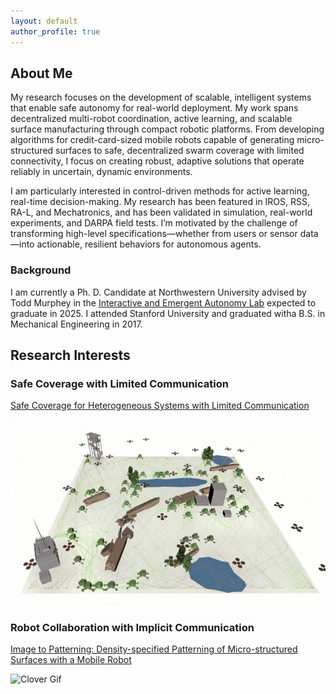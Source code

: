 ```yaml
---
layout: default
author_profile: true
---
```


## About Me
My research focuses on the development of scalable, intelligent systems that enable safe autonomy for real-world deployment. My work spans decentralized multi-robot coordination, active learning, and scalable surface manufacturing through compact robotic platforms. From developing algorithms for credit-card-sized mobile robots capable of generating micro-structured surfaces to safe, decentralized swarm coverage with limited connectivity, I focus on creating robust, adaptive solutions that operate reliably in uncertain, dynamic environments. 

I am particularly interested in control-driven methods for active learning, real-time decision-making. My research has been featured in IROS, RSS, RA-L, and Mechatronics, and has been validated in simulation, real-world experiments, and DARPA field tests. I’m motivated by the challenge of transforming high-level specifications—whether from users or sensor data—into actionable, resilient behaviors for autonomous agents.

### Background
I am currently a Ph. D. Candidate at Northwestern University advised by Todd Murphey in the [Interactive and Emergent Autonomy Lab](https://murpheylab.github.io/) expected to graduate in 2025. I attended Stanford University and graduated witha B.S. in Mechanical Engineering in 2017.


## Research Interests
### Safe Coverage with Limited Communication
[Safe Coverage for Heterogeneous Systems with Limited Communication](https://ieeexplore.ieee.org/abstract/document/10669222)

![Swarm Gif](assets/img/multi-agent-clip.gif)


### Robot Collaboration with Implicit Communication
[Image to Patterning: Density-specified Patterning of Micro-structured Surfaces with a Mobile Robot](https://ieeexplore.ieee.org/document/10802317 'Link title')

![Clover Gif](assets/img/cropped_clover_experiment.gif)

